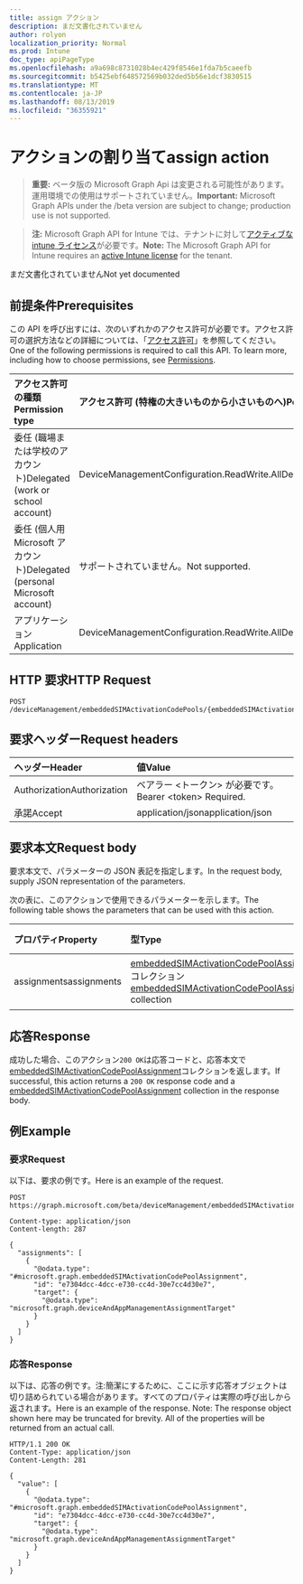 ```yaml
---
title: assign アクション
description: まだ文書化されていません
author: rolyon
localization_priority: Normal
ms.prod: Intune
doc_type: apiPageType
ms.openlocfilehash: a9a698c8731028b4ec429f8546e1fda7b5caeefb
ms.sourcegitcommit: b5425ebf648572569b032ded5b56e1dcf3830515
ms.translationtype: MT
ms.contentlocale: ja-JP
ms.lasthandoff: 08/13/2019
ms.locfileid: "36355921"
---
```

# <a name="assign-action"></a><span data-ttu-id="de069-103">アクションの割り当て</span><span class="sxs-lookup"><span data-stu-id="de069-103">assign action</span></span>

> <span data-ttu-id="de069-104">**重要:** ベータ版の Microsoft Graph Api は変更される可能性があります。運用環境での使用はサポートされていません。</span><span class="sxs-lookup"><span data-stu-id="de069-104">**Important:** Microsoft Graph APIs under the /beta version are subject to change; production use is not supported.</span></span>

> <span data-ttu-id="de069-105">**注:** Microsoft Graph API for Intune では、テナントに対して[アクティブな intune ライセンス](https://go.microsoft.com/fwlink/?linkid=839381)が必要です。</span><span class="sxs-lookup"><span data-stu-id="de069-105">**Note:** The Microsoft Graph API for Intune requires an [active Intune license](https://go.microsoft.com/fwlink/?linkid=839381) for the tenant.</span></span>

<span data-ttu-id="de069-106">まだ文書化されていません</span><span class="sxs-lookup"><span data-stu-id="de069-106">Not yet documented</span></span>

## <a name="prerequisites"></a><span data-ttu-id="de069-107">前提条件</span><span class="sxs-lookup"><span data-stu-id="de069-107">Prerequisites</span></span>
<span data-ttu-id="de069-p101">この API を呼び出すには、次のいずれかのアクセス許可が必要です。アクセス許可の選択方法などの詳細については、「[アクセス許可](/graph/permissions-reference)」を参照してください。</span><span class="sxs-lookup"><span data-stu-id="de069-p101">One of the following permissions is required to call this API. To learn more, including how to choose permissions, see [Permissions](/graph/permissions-reference).</span></span>

|<span data-ttu-id="de069-110">アクセス許可の種類</span><span class="sxs-lookup"><span data-stu-id="de069-110">Permission type</span></span>|<span data-ttu-id="de069-111">アクセス許可 (特権の大きいものから小さいものへ)</span><span class="sxs-lookup"><span data-stu-id="de069-111">Permissions (from most to least privileged)</span></span>|
|:---|:---|
|<span data-ttu-id="de069-112">委任 (職場または学校のアカウント)</span><span class="sxs-lookup"><span data-stu-id="de069-112">Delegated (work or school account)</span></span>|<span data-ttu-id="de069-113">DeviceManagementConfiguration.ReadWrite.All</span><span class="sxs-lookup"><span data-stu-id="de069-113">DeviceManagementConfiguration.ReadWrite.All</span></span>|
|<span data-ttu-id="de069-114">委任 (個人用 Microsoft アカウント)</span><span class="sxs-lookup"><span data-stu-id="de069-114">Delegated (personal Microsoft account)</span></span>|<span data-ttu-id="de069-115">サポートされていません。</span><span class="sxs-lookup"><span data-stu-id="de069-115">Not supported.</span></span>|
|<span data-ttu-id="de069-116">アプリケーション</span><span class="sxs-lookup"><span data-stu-id="de069-116">Application</span></span>|<span data-ttu-id="de069-117">DeviceManagementConfiguration.ReadWrite.All</span><span class="sxs-lookup"><span data-stu-id="de069-117">DeviceManagementConfiguration.ReadWrite.All</span></span>|

## <a name="http-request"></a><span data-ttu-id="de069-118">HTTP 要求</span><span class="sxs-lookup"><span data-stu-id="de069-118">HTTP Request</span></span>
<!-- {
  "blockType": "ignored"
}
-->
``` http
POST /deviceManagement/embeddedSIMActivationCodePools/{embeddedSIMActivationCodePoolId}/assign
```

## <a name="request-headers"></a><span data-ttu-id="de069-119">要求ヘッダー</span><span class="sxs-lookup"><span data-stu-id="de069-119">Request headers</span></span>
|<span data-ttu-id="de069-120">ヘッダー</span><span class="sxs-lookup"><span data-stu-id="de069-120">Header</span></span>|<span data-ttu-id="de069-121">値</span><span class="sxs-lookup"><span data-stu-id="de069-121">Value</span></span>|
|:---|:---|
|<span data-ttu-id="de069-122">Authorization</span><span class="sxs-lookup"><span data-stu-id="de069-122">Authorization</span></span>|<span data-ttu-id="de069-123">ベアラー &lt;トークン&gt; が必要です。</span><span class="sxs-lookup"><span data-stu-id="de069-123">Bearer &lt;token&gt; Required.</span></span>|
|<span data-ttu-id="de069-124">承諾</span><span class="sxs-lookup"><span data-stu-id="de069-124">Accept</span></span>|<span data-ttu-id="de069-125">application/json</span><span class="sxs-lookup"><span data-stu-id="de069-125">application/json</span></span>|

## <a name="request-body"></a><span data-ttu-id="de069-126">要求本文</span><span class="sxs-lookup"><span data-stu-id="de069-126">Request body</span></span>
<span data-ttu-id="de069-127">要求本文で、パラメーターの JSON 表記を指定します。</span><span class="sxs-lookup"><span data-stu-id="de069-127">In the request body, supply JSON representation of the parameters.</span></span>

<span data-ttu-id="de069-128">次の表に、このアクションで使用できるパラメーターを示します。</span><span class="sxs-lookup"><span data-stu-id="de069-128">The following table shows the parameters that can be used with this action.</span></span>

|<span data-ttu-id="de069-129">プロパティ</span><span class="sxs-lookup"><span data-stu-id="de069-129">Property</span></span>|<span data-ttu-id="de069-130">型</span><span class="sxs-lookup"><span data-stu-id="de069-130">Type</span></span>|<span data-ttu-id="de069-131">説明</span><span class="sxs-lookup"><span data-stu-id="de069-131">Description</span></span>|
|:---|:---|:---|
|<span data-ttu-id="de069-132">assignments</span><span class="sxs-lookup"><span data-stu-id="de069-132">assignments</span></span>|<span data-ttu-id="de069-133">[embeddedSIMActivationCodePoolAssignment](../resources/intune-esim-embeddedsimactivationcodepoolassignment.md)コレクション</span><span class="sxs-lookup"><span data-stu-id="de069-133">[embeddedSIMActivationCodePoolAssignment](../resources/intune-esim-embeddedsimactivationcodepoolassignment.md) collection</span></span>|<span data-ttu-id="de069-134">まだ文書化されていません</span><span class="sxs-lookup"><span data-stu-id="de069-134">Not yet documented</span></span>|



## <a name="response"></a><span data-ttu-id="de069-135">応答</span><span class="sxs-lookup"><span data-stu-id="de069-135">Response</span></span>
<span data-ttu-id="de069-136">成功した場合、このアクション`200 OK`は応答コードと、応答本文で[embeddedSIMActivationCodePoolAssignment](../resources/intune-esim-embeddedsimactivationcodepoolassignment.md)コレクションを返します。</span><span class="sxs-lookup"><span data-stu-id="de069-136">If successful, this action returns a `200 OK` response code and a [embeddedSIMActivationCodePoolAssignment](../resources/intune-esim-embeddedsimactivationcodepoolassignment.md) collection in the response body.</span></span>

## <a name="example"></a><span data-ttu-id="de069-137">例</span><span class="sxs-lookup"><span data-stu-id="de069-137">Example</span></span>

### <a name="request"></a><span data-ttu-id="de069-138">要求</span><span class="sxs-lookup"><span data-stu-id="de069-138">Request</span></span>
<span data-ttu-id="de069-139">以下は、要求の例です。</span><span class="sxs-lookup"><span data-stu-id="de069-139">Here is an example of the request.</span></span>
``` http
POST https://graph.microsoft.com/beta/deviceManagement/embeddedSIMActivationCodePools/{embeddedSIMActivationCodePoolId}/assign

Content-type: application/json
Content-length: 287

{
  "assignments": [
    {
      "@odata.type": "#microsoft.graph.embeddedSIMActivationCodePoolAssignment",
      "id": "e7304dcc-4dcc-e730-cc4d-30e7cc4d30e7",
      "target": {
        "@odata.type": "microsoft.graph.deviceAndAppManagementAssignmentTarget"
      }
    }
  ]
}
```

### <a name="response"></a><span data-ttu-id="de069-140">応答</span><span class="sxs-lookup"><span data-stu-id="de069-140">Response</span></span>
<span data-ttu-id="de069-p102">以下は、応答の例です。注:簡潔にするために、ここに示す応答オブジェクトは切り詰められている場合があります。すべてのプロパティは実際の呼び出しから返されます。</span><span class="sxs-lookup"><span data-stu-id="de069-p102">Here is an example of the response. Note: The response object shown here may be truncated for brevity. All of the properties will be returned from an actual call.</span></span>
``` http
HTTP/1.1 200 OK
Content-Type: application/json
Content-Length: 281

{
  "value": [
    {
      "@odata.type": "#microsoft.graph.embeddedSIMActivationCodePoolAssignment",
      "id": "e7304dcc-4dcc-e730-cc4d-30e7cc4d30e7",
      "target": {
        "@odata.type": "microsoft.graph.deviceAndAppManagementAssignmentTarget"
      }
    }
  ]
}
```






